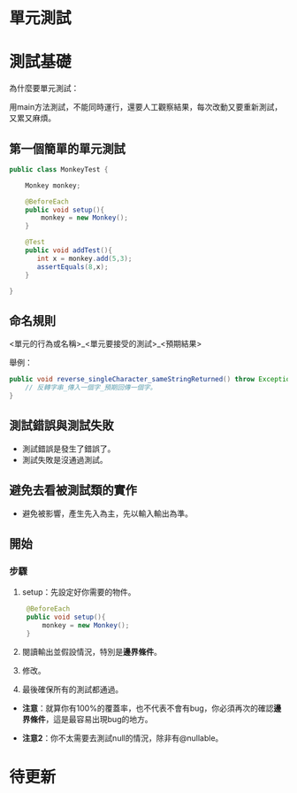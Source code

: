 # 單元測試

# 測試基礎

為什麼要單元測試：

用main方法測試，不能同時運行，還要人工觀察結果，每次改動又要重新測試，又累又麻煩。

## 第一個簡單的單元測試

```java
public class MonkeyTest {

    Monkey monkey;

    @BeforeEach
    public void setup(){
        monkey = new Monkey();
    }

    @Test
    public void addTest(){
       int x = monkey.add(5,3);
       assertEquals(8,x);
    }

}
```

## 命名規則

<單元的行為或名稱>\_<單元要接受的測試>\_<預期結果>

舉例：

```java
public void reverse_singleCharacter_sameStringReturned() throw Exception {
    // 反轉字串_傳入一個字_預期回傳一個字。
}
```

## 測試錯誤與測試失敗

- 測試錯誤是發生了錯誤了。
- 測試失敗是沒通過測試。

## 避免去看被測試類的實作

- 避免被影響，產生先入為主，先以輸入輸出為準。

## 開始

### 步驟

1. setup：先設定好你需要的物件。

   ```java
    @BeforeEach
    public void setup(){
        monkey = new Monkey();
    }
   ```
   
2. 閱讀輸出並假設情況，特別是**邊界條件**。

3. 修改。

4. 最後確保所有的測試都通過。

- **注意**：就算你有100%的覆蓋率，也不代表不會有bug，你必須再次的確認**邊界條件**，這是最容易出現bug的地方。

- **注意2**：你不太需要去測試null的情況，除非有@nullable。











# 待更新

